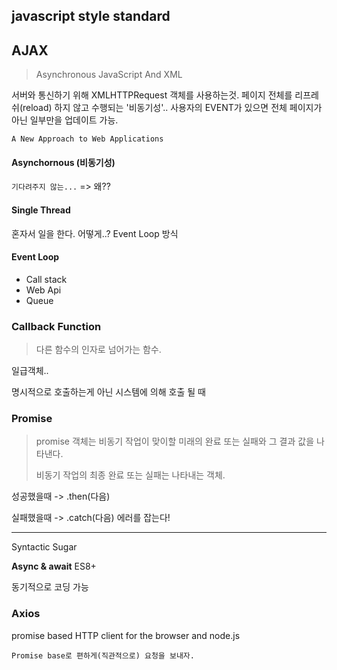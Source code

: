 ## javascript style standard



## AJAX

>  Asynchronous JavaScript And XML

서버와 통신하기 위해 XMLHTTPRequest 객체를 사용하는것. 페이지 전체를 리프레쉬(reload) 하지 않고 수행되는 '비동기성'.. 사용자의 EVENT가 있으면 전체 페이지가 아닌 일부만을 업데이트 가능.

`A New Approach to Web Applications `



#### Asynchornous (비동기성)

`기다려주지 않는...` => 왜??



#### Single Thread

혼자서 일을 한다. 어떻게..? Event Loop 방식

 

#### Event Loop

- Call stack
- Web Api
- Queue



### Callback Function

> 다른 함수의 인자로 넘어가는 함수.

일급객체..

명시적으로 호출하는게 아닌 시스템에 의해 호출 될 때



### Promise

> promise 객체는 비동기 작업이 맞이할 미래의 완료 또는 실패와 그 결과 값을 나타낸다.
>
> 비동기 작업의 최종 완료 또는 실패는 나타내는 객체.

성공했을때 -> .then(다음)

실패했을때 -> .catch(다음) 에러를 잡는다!



<hr>

Syntactic Sugar

**Async & await** ES8+

동기적으로 코딩 가능 



### Axios

promise based HTTP client for the browser and node.js

 `Promise base로 편하게(직관적으로) 요청을 보내자.`









